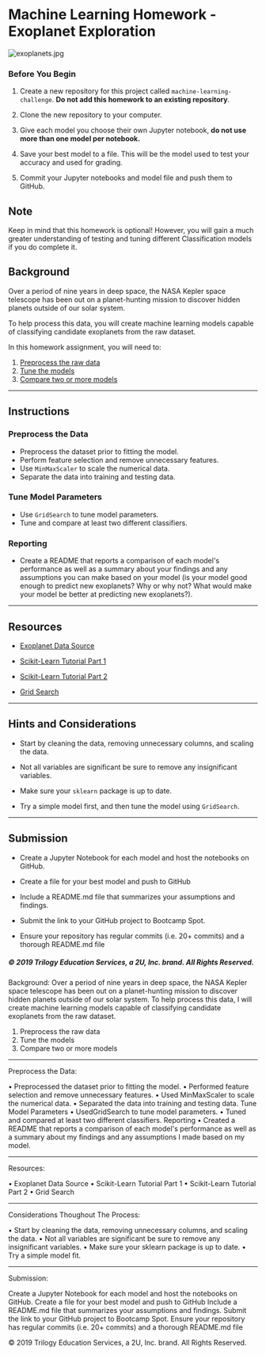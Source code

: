 # Machine Learning Homework - Exoplanet Exploration

![exoplanets.jpg](Images/exoplanets.jpg)

### Before You Begin

1. Create a new repository for this project called `machine-learning-challenge`. **Do not add this homework to an existing repository**.

2. Clone the new repository to your computer.

3. Give each model you choose their own Jupyter notebook, **do not use more than one model per notebook.**

4. Save your best model to a file. This will be the model used to test your accuracy and used for grading.

5. Commit your Jupyter notebooks and model file and push them to GitHub.

## Note

Keep in mind that this homework is optional! However, you will gain a much greater understanding of testing and tuning different Classification models if you do complete it.

## Background

Over a period of nine years in deep space, the NASA Kepler space telescope has been out on a planet-hunting mission to discover hidden planets outside of our solar system.

To help process this data, you will create machine learning models capable of classifying candidate exoplanets from the raw dataset.

In this homework assignment, you will need to:

1. [Preprocess the raw data](#Preprocessing)
2. [Tune the models](#Tune-Model-Parameters)
3. [Compare two or more models](#Evaluate-Model-Performance)

- - -

## Instructions

### Preprocess the Data

* Preprocess the dataset prior to fitting the model.
* Perform feature selection and remove unnecessary features.
* Use `MinMaxScaler` to scale the numerical data.
* Separate the data into training and testing data.

### Tune Model Parameters

* Use `GridSearch` to tune model parameters.
* Tune and compare at least two different classifiers.

### Reporting

* Create a README that reports a comparison of each model's performance as well as a summary about your findings and any assumptions you can make based on your model (is your model good enough to predict new exoplanets? Why or why not? What would make your model be better at predicting new exoplanets?).

- - -

## Resources

* [Exoplanet Data Source](https://www.kaggle.com/nasa/kepler-exoplanet-search-results)

* [Scikit-Learn Tutorial Part 1](https://www.youtube.com/watch?v=4PXAztQtoTg)

* [Scikit-Learn Tutorial Part 2](https://www.youtube.com/watch?v=gK43gtGh49o&t=5858s)

* [Grid Search](https://scikit-learn.org/stable/modules/grid_search.html)

- - -

## Hints and Considerations

* Start by cleaning the data, removing unnecessary columns, and scaling the data.

* Not all variables are significant be sure to remove any insignificant variables.

* Make sure your `sklearn` package is up to date.

* Try a simple model first, and then tune the model using `GridSearch`.

- - -

## Submission

* Create a Jupyter Notebook for each model and host the notebooks on GitHub.

* Create a file for your best model and push to GitHub

* Include a README.md file that summarizes your assumptions and findings.

* Submit the link to your GitHub project to Bootcamp Spot.

* Ensure your repository has regular commits (i.e. 20+ commits) and a thorough README.md file

##### © 2019 Trilogy Education Services, a 2U, Inc. brand. All Rights Reserved.


Background:
Over a period of nine years in deep space, the NASA Kepler space telescope has been out on a planet-hunting mission to discover hidden planets outside of our solar system.
To help process this data, I will create machine learning models capable of classifying candidate exoplanets from the raw dataset.
1.	Preprocess the raw data
2.	Tune the models
3.	Compare two or more models
________________________________________
Preprocess the Data:

•	Preprocessed the dataset prior to fitting the model.
•	Performed feature selection and remove unnecessary features.
•	Used MinMaxScaler to scale the numerical data.
•	Separated the data into training and testing data.
Tune Model Parameters
•	UsedGridSearch to tune model parameters.
•	Tuned and compared at least two different classifiers.
Reporting
•	Created a README that reports a comparison of each model's performance as well as a summary about my findings and any assumptions I made based on my model.
________________________________________
Resources:

•	Exoplanet Data Source
•	Scikit-Learn Tutorial Part 1
•	Scikit-Learn Tutorial Part 2
•	Grid Search
________________________________________
Considerations Thoughout The Process:

•	Start by cleaning the data, removing unnecessary columns, and scaling the data.
•	Not all variables are significant be sure to remove any insignificant variables.
•	Make sure your sklearn package is up to date.
•	Try a simple model fit.
________________________________________
Submission:

Create a Jupyter Notebook for each model and host the notebooks on GitHub.
Create a file for your best model and push to GitHub
Include a README.md file that summarizes your assumptions and findings.
Submit the link to your GitHub project to Bootcamp Spot.
Ensure your repository has regular commits (i.e. 20+ commits) and a thorough README.md file

© 2019 Trilogy Education Services, a 2U, Inc. brand. All Rights Reserved.
